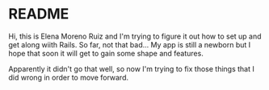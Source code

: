 # README

Hi, this is Elena Moreno Ruiz and I'm trying to figure it out how to set up and get along wiith Rails. So far, not that bad...
My app is still a newborn but I hope that soon it will get to gain some shape and features.

Apparently it didn't go that well, so now I'm trying to fix those things that I did wrong in order to move forward.

